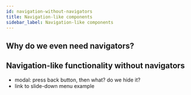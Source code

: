 ```yaml
---
id: navigation-without-navigators
title: Navigation-like components
sidebar_label: Navigation-like components
---
```


## Why do we even need navigators?

## Navigation-like functionality without navigators

- modal: press back button, then what? do we hide it?
- link to slide-down menu example